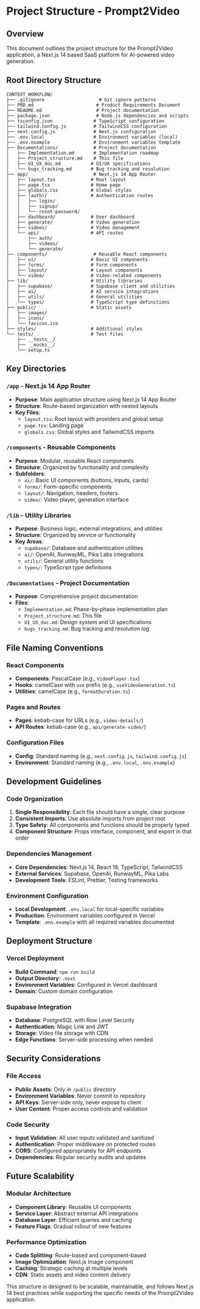 # Project Structure - Prompt2Video

## Overview

This document outlines the project structure for the Prompt2Video application, a Next.js 14 based SaaS platform for AI-powered video generation.

## Root Directory Structure

```
CONTEXT_WORKFLOW/
├── .gitignore                    # Git ignore patterns
├── PRD.md                       # Product Requirements Document
├── README.md                    # Project documentation
├── package.json                 # Node.js dependencies and scripts
├── tsconfig.json               # TypeScript configuration
├── tailwind.config.js          # TailwindCSS configuration
├── next.config.js              # Next.js configuration
├── .env.local                  # Environment variables (local)
├── .env.example                # Environment variables template
├── Documentations/             # Project documentation
│   ├── Implementation.md       # Implementation roadmap
│   ├── Project_structure.md    # This file
│   ├── UI_UX_doc.md           # UI/UX specifications
│   └── bugs_tracking.md       # Bug tracking and resolution
├── app/                        # Next.js 14 App Router
│   ├── layout.tsx             # Root layout
│   ├── page.tsx               # Home page
│   ├── globals.css            # Global styles
│   ├── (auth)/                # Authentication routes
│   │   ├── login/
│   │   ├── signup/
│   │   └── reset-password/
│   ├── dashboard/             # User dashboard
│   ├── generate/              # Video generation
│   ├── videos/                # Video management
│   └── api/                   # API routes
│       ├── auth/
│       ├── videos/
│       └── generate/
├── components/                 # Reusable React components
│   ├── ui/                    # Basic UI components
│   ├── forms/                 # Form components
│   ├── layout/                # Layout components
│   └── video/                 # Video-related components
├── lib/                       # Utility libraries
│   ├── supabase/              # Supabase client and utilities
│   ├── ai/                    # AI service integrations
│   ├── utils/                 # General utilities
│   └── types/                 # TypeScript type definitions
├── public/                    # Static assets
│   ├── images/
│   ├── icons/
│   └── favicon.ico
├── styles/                    # Additional styles
└── tests/                     # Test files
    ├── __tests__/
    ├── __mocks__/
    └── setup.ts
```

## Key Directories

### `/app` - Next.js 14 App Router

- **Purpose**: Main application structure using Next.js 14 App Router
- **Structure**: Route-based organization with nested layouts
- **Key Files**:
  - `layout.tsx`: Root layout with providers and global setup
  - `page.tsx`: Landing page
  - `globals.css`: Global styles and TailwindCSS imports

### `/components` - Reusable Components

- **Purpose**: Modular, reusable React components
- **Structure**: Organized by functionality and complexity
- **Subfolders**:
  - `ui/`: Basic UI components (buttons, inputs, cards)
  - `forms/`: Form-specific components
  - `layout/`: Navigation, headers, footers
  - `video/`: Video player, generation interface

### `/lib` - Utility Libraries

- **Purpose**: Business logic, external integrations, and utilities
- **Structure**: Organized by service or functionality
- **Key Areas**:
  - `supabase/`: Database and authentication utilities
  - `ai/`: OpenAI, RunwayML, Pika Labs integrations
  - `utils/`: General utility functions
  - `types/`: TypeScript type definitions

### `/Documentations` - Project Documentation

- **Purpose**: Comprehensive project documentation
- **Files**:
  - `Implementation.md`: Phase-by-phase implementation plan
  - `Project_structure.md`: This file
  - `UI_UX_doc.md`: Design system and UI specifications
  - `bugs_tracking.md`: Bug tracking and resolution log

## File Naming Conventions

### React Components

- **Components**: PascalCase (e.g., `VideoPlayer.tsx`)
- **Hooks**: camelCase with `use` prefix (e.g., `useVideoGeneration.ts`)
- **Utilities**: camelCase (e.g., `formatDuration.ts`)

### Pages and Routes

- **Pages**: kebab-case for URLs (e.g., `video-details/`)
- **API Routes**: kebab-case (e.g., `api/generate-video/`)

### Configuration Files

- **Config**: Standard naming (e.g., `next.config.js`, `tailwind.config.js`)
- **Environment**: Standard naming (e.g., `.env.local`, `.env.example`)

## Development Guidelines

### Code Organization

1. **Single Responsibility**: Each file should have a single, clear purpose
2. **Consistent Imports**: Use absolute imports from project root
3. **Type Safety**: All components and functions should be properly typed
4. **Component Structure**: Props interface, component, and export in that order

### Dependencies Management

- **Core Dependencies**: Next.js 14, React 18, TypeScript, TailwindCSS
- **External Services**: Supabase, OpenAI, RunwayML, Pika Labs
- **Development Tools**: ESLint, Prettier, Testing frameworks

### Environment Configuration

- **Local Development**: `.env.local` for local-specific variables
- **Production**: Environment variables configured in Vercel
- **Template**: `.env.example` with all required variables documented

## Deployment Structure

### Vercel Deployment

- **Build Command**: `npm run build`
- **Output Directory**: `.next`
- **Environment Variables**: Configured in Vercel dashboard
- **Domain**: Custom domain configuration

### Supabase Integration

- **Database**: PostgreSQL with Row Level Security
- **Authentication**: Magic Link and JWT
- **Storage**: Video file storage with CDN
- **Edge Functions**: Server-side processing when needed

## Security Considerations

### File Access

- **Public Assets**: Only in `/public` directory
- **Environment Variables**: Never commit to repository
- **API Keys**: Server-side only, never expose to client
- **User Content**: Proper access controls and validation

### Code Security

- **Input Validation**: All user inputs validated and sanitized
- **Authentication**: Proper middleware on protected routes
- **CORS**: Configured appropriately for API endpoints
- **Dependencies**: Regular security audits and updates

## Future Scalability

### Modular Architecture

- **Component Library**: Reusable UI components
- **Service Layer**: Abstract external API integrations
- **Database Layer**: Efficient queries and caching
- **Feature Flags**: Gradual rollout of new features

### Performance Optimization

- **Code Splitting**: Route-based and component-based
- **Image Optimization**: Next.js Image component
- **Caching**: Strategic caching at multiple levels
- **CDN**: Static assets and video content delivery

This structure is designed to be scalable, maintainable, and follows Next.js 14 best practices while supporting the specific needs of the Prompt2Video application.
